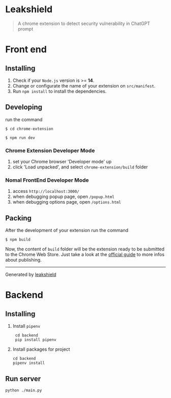 # Leakshield

> A chrome extension to detect security vulnerability in ChatGPT prompt


# Front end

## Installing

1. Check if your `Node.js` version is >= **14**.
2. Change or configurate the name of your extension on `src/manifest`.
3. Run `npm install` to install the dependencies.

## Developing

run the command

```shell
$ cd chrome-extension

$ npm run dev
```

### Chrome Extension Developer Mode

1. set your Chrome browser 'Developer mode' up
2. click 'Load unpacked', and select `chrome-extension/build` folder

### Nomal FrontEnd Developer Mode

1. access `http://localhost:3000/`
2. when debugging popup page, open `/popup.html`
3. when debugging options page, open `/options.html`

## Packing

After the development of your extension run the command

```shell
$ npm build
```

Now, the content of `build` folder will be the extension ready to be submitted to the Chrome Web Store. Just take a look at the [official guide](https://developer.chrome.com/webstore/publish) to more infos about publishing.

---

Generated by [leakshield](https://github.com/guocaoyi/leakshield)


# Backend
## Installing

1. Install `pipenv`
   ```
    cd backend
    pip install pipenv
   ```
2. Install packages for project
    ```
    cd backend
    pipenv install
   ```
## Run server
   ```
   python ./main.py
   ```